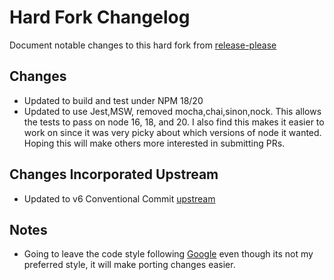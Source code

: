 # Hard Fork Changelog

Document notable changes to this hard fork from [release-please](https://github.com/googleapis/release-please/)

## Changes

- Updated to build and test under NPM 18/20
- Updated to use Jest,MSW, removed mocha,chai,sinon,nock. This allows the tests to pass on node 16, 18, and 20.
  I also find this makes it easier to work on since it was very picky about which versions of node it wanted.
  Hoping this will make others more interested in submitting PRs.

## Changes Incorporated Upstream

- Updated to v6 Conventional Commit [upstream](https://github.com/googleapis/release-please/releases/tag/v15.11.2)

## Notes

- Going to leave the code style following [Google](https://github.com/google/gts) even though its not my preferred style, it will make porting changes easier.
